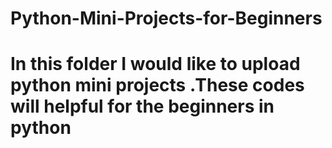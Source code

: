 # Python-Mini-Projects-for-Beginners
# In this folder I would like to upload python mini projects .These codes will helpful for the  beginners in python
